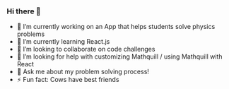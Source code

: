 ### Hi there 👋

- 🔭 I’m currently working on an App that helps students solve physics problems
- 🌱 I’m currently learning React.js
- 👯 I’m looking to collaborate on code challenges
- 🤔 I’m looking for help with customizing Mathquill / using Mathquill with React
- 💬 Ask me about my problem solving process!
- ⚡ Fun fact: Cows have best friends
